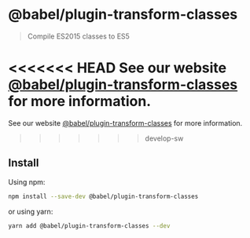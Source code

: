 # @babel/plugin-transform-classes

> Compile ES2015 classes to ES5

<<<<<<< HEAD
See our website [@babel/plugin-transform-classes](https://babeljs.io/docs/en/next/babel-plugin-transform-classes.html) for more information.
=======
See our website [@babel/plugin-transform-classes](https://babeljs.io/docs/babel-plugin-transform-classes) for more information.
>>>>>>> develop-sw

## Install

Using npm:

```sh
npm install --save-dev @babel/plugin-transform-classes
```

or using yarn:

```sh
yarn add @babel/plugin-transform-classes --dev
```
